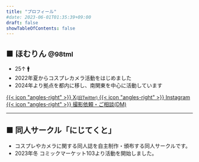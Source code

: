 ```yaml
---
title: "プロフィール"
#date: 2023-06-01T01:35:39+09:00
draft: false
showTableOfContents: false
---
```


## ■ ほむりん <small>@98tml</small>

<!-- <img src="/img/pFIScid5.jpg" alt="プロフィール画像" width="100px"> -->

- 25↑ :mens:
- 2022年夏からコスプレカメラ活動をはじめました
- 2024年より拠点を都内に移し、南関東を中心に活動しています

<div class="w-full grid gap-4 grid-cols-2 sm:grid-cols-2 lx:grid-cols-3">

<a class="!rounded-md bg-primary-600 px-4 py-3 !text-neutral !no-underline hover:!bg-primary-500 dark:bg-primary-800 dark:hover:!bg-primary-700" href="https://twitter.com/intent/follow?screen_name=98tml" target="_blank">
{{< icon "angles-right" >}}
X<small>(旧Twitter)</small>
</a>
<a class="!rounded-md bg-primary-600 px-4 py-3 !text-neutral !no-underline hover:!bg-primary-500 dark:bg-primary-800 dark:hover:!bg-primary-700" href="https://www.instagram.com/98tml/" target="_blank">
{{< icon "angles-right" >}}
Instagram
</a>
<a class="!rounded-md bg-primary-600 px-4 py-3 !text-neutral !no-underline hover:!bg-primary-500 dark:bg-primary-800 dark:hover:!bg-primary-700" href="https://twitter.com/98tml" target="_blank">
{{< icon "angles-right" >}}
撮影依頼・ご相談(DM)
</a>

</div>

---

## ■ 同人サークル「にじてくと」

- コスプレやカメラに関する同人誌を自主制作・頒布する同人サークルです。   
- 2023年冬 コミックマーケット103より活動を開始しました。






